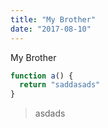 ```yaml
---
title: "My Brother"
date: "2017-08-10"
---
```


My Brother

```javascript
function a() {
  return "saddasads"
}
```

> asdads

